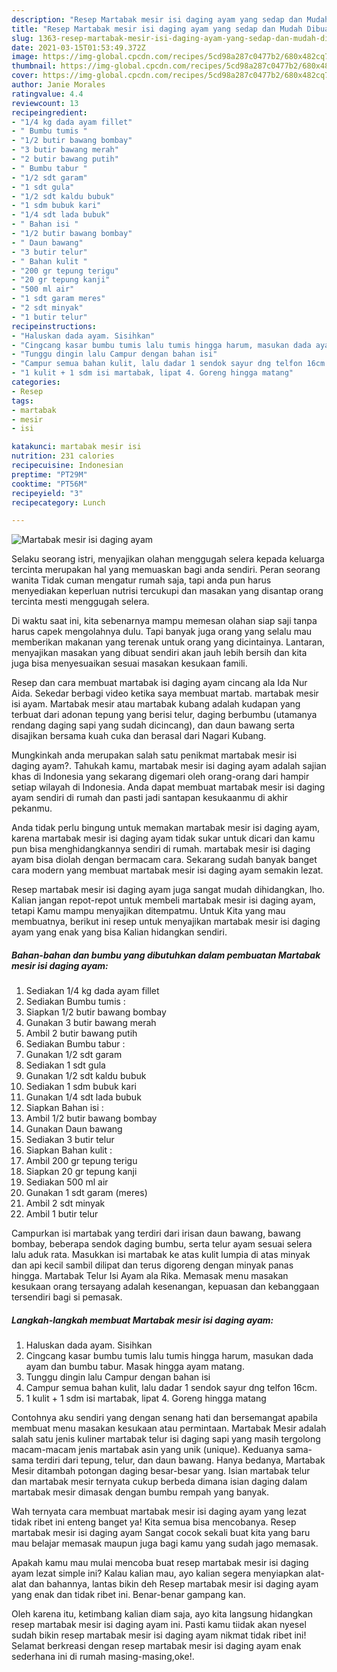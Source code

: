 ```yaml
---
description: "Resep Martabak mesir isi daging ayam yang sedap dan Mudah Dibuat"
title: "Resep Martabak mesir isi daging ayam yang sedap dan Mudah Dibuat"
slug: 1363-resep-martabak-mesir-isi-daging-ayam-yang-sedap-dan-mudah-dibuat
date: 2021-03-15T01:53:49.372Z
image: https://img-global.cpcdn.com/recipes/5cd98a287c0477b2/680x482cq70/martabak-mesir-isi-daging-ayam-foto-resep-utama.jpg
thumbnail: https://img-global.cpcdn.com/recipes/5cd98a287c0477b2/680x482cq70/martabak-mesir-isi-daging-ayam-foto-resep-utama.jpg
cover: https://img-global.cpcdn.com/recipes/5cd98a287c0477b2/680x482cq70/martabak-mesir-isi-daging-ayam-foto-resep-utama.jpg
author: Janie Morales
ratingvalue: 4.4
reviewcount: 13
recipeingredient:
- "1/4 kg dada ayam fillet"
- " Bumbu tumis "
- "1/2 butir bawang bombay"
- "3 butir bawang merah"
- "2 butir bawang putih"
- " Bumbu tabur "
- "1/2 sdt garam"
- "1 sdt gula"
- "1/2 sdt kaldu bubuk"
- "1 sdm bubuk kari"
- "1/4 sdt lada bubuk"
- " Bahan isi "
- "1/2 butir bawang bombay"
- " Daun bawang"
- "3 butir telur"
- " Bahan kulit "
- "200 gr tepung terigu"
- "20 gr tepung kanji"
- "500 ml air"
- "1 sdt garam meres"
- "2 sdt minyak"
- "1 butir telur"
recipeinstructions:
- "Haluskan dada ayam. Sisihkan"
- "Cingcang kasar bumbu tumis lalu tumis hingga harum, masukan dada ayam dan bumbu tabur. Masak hingga ayam matang."
- "Tunggu dingin lalu Campur dengan bahan isi"
- "Campur semua bahan kulit, lalu dadar 1 sendok sayur dng telfon 16cm."
- "1 kulit + 1 sdm isi martabak, lipat 4. Goreng hingga matang"
categories:
- Resep
tags:
- martabak
- mesir
- isi

katakunci: martabak mesir isi 
nutrition: 231 calories
recipecuisine: Indonesian
preptime: "PT29M"
cooktime: "PT56M"
recipeyield: "3"
recipecategory: Lunch

---
```



![Martabak mesir isi daging ayam](https://img-global.cpcdn.com/recipes/5cd98a287c0477b2/680x482cq70/martabak-mesir-isi-daging-ayam-foto-resep-utama.jpg)

Selaku seorang istri, menyajikan olahan menggugah selera kepada keluarga tercinta merupakan hal yang memuaskan bagi anda sendiri. Peran seorang  wanita Tidak cuman mengatur rumah saja, tapi anda pun harus menyediakan keperluan nutrisi tercukupi dan masakan yang disantap orang tercinta mesti menggugah selera.

Di waktu  saat ini, kita sebenarnya mampu memesan olahan siap saji tanpa harus capek mengolahnya dulu. Tapi banyak juga orang yang selalu mau memberikan makanan yang terenak untuk orang yang dicintainya. Lantaran, menyajikan masakan yang dibuat sendiri akan jauh lebih bersih dan kita juga bisa menyesuaikan sesuai masakan kesukaan famili. 

Resep dan cara membuat martabak isi daging ayam cincang ala Ida Nur Aida. Sekedar berbagi video ketika saya membuat martab. martabak mesir isi ayam. Martabak mesir atau martabak kubang adalah kudapan yang terbuat dari adonan tepung yang berisi telur, daging berbumbu (utamanya rendang daging sapi yang sudah dicincang), dan daun bawang serta disajikan bersama kuah cuka dan berasal dari Nagari Kubang.

Mungkinkah anda merupakan salah satu penikmat martabak mesir isi daging ayam?. Tahukah kamu, martabak mesir isi daging ayam adalah sajian khas di Indonesia yang sekarang digemari oleh orang-orang dari hampir setiap wilayah di Indonesia. Anda dapat membuat martabak mesir isi daging ayam sendiri di rumah dan pasti jadi santapan kesukaanmu di akhir pekanmu.

Anda tidak perlu bingung untuk memakan martabak mesir isi daging ayam, karena martabak mesir isi daging ayam tidak sukar untuk dicari dan kamu pun bisa menghidangkannya sendiri di rumah. martabak mesir isi daging ayam bisa diolah dengan bermacam cara. Sekarang sudah banyak banget cara modern yang membuat martabak mesir isi daging ayam semakin lezat.

Resep martabak mesir isi daging ayam juga sangat mudah dihidangkan, lho. Kalian jangan repot-repot untuk membeli martabak mesir isi daging ayam, tetapi Kamu mampu menyajikan ditempatmu. Untuk Kita yang mau membuatnya, berikut ini resep untuk menyajikan martabak mesir isi daging ayam yang enak yang bisa Kalian hidangkan sendiri.

<!--inarticleads1-->

##### Bahan-bahan dan bumbu yang dibutuhkan dalam pembuatan Martabak mesir isi daging ayam:

1. Sediakan 1/4 kg dada ayam fillet
1. Sediakan  Bumbu tumis :
1. Siapkan 1/2 butir bawang bombay
1. Gunakan 3 butir bawang merah
1. Ambil 2 butir bawang putih
1. Sediakan  Bumbu tabur :
1. Gunakan 1/2 sdt garam
1. Sediakan 1 sdt gula
1. Gunakan 1/2 sdt kaldu bubuk
1. Sediakan 1 sdm bubuk kari
1. Gunakan 1/4 sdt lada bubuk
1. Siapkan  Bahan isi :
1. Ambil 1/2 butir bawang bombay
1. Gunakan  Daun bawang
1. Sediakan 3 butir telur
1. Siapkan  Bahan kulit :
1. Ambil 200 gr tepung terigu
1. Siapkan 20 gr tepung kanji
1. Sediakan 500 ml air
1. Gunakan 1 sdt garam (meres)
1. Ambil 2 sdt minyak
1. Ambil 1 butir telur


Campurkan isi martabak yang terdiri dari irisan daun bawang, bawang bombay, beberapa sendok daging bumbu, serta telur ayam sesuai selera lalu aduk rata. Masukkan isi martabak ke atas kulit lumpia di atas minyak dan api kecil sambil dilipat dan terus digoreng dengan minyak panas hingga. Martabak Telur Isi Ayam ala Rika. Memasak menu masakan kesukaan orang tersayang adalah kesenangan, kepuasan dan kebanggaan tersendiri bagi si pemasak. 

<!--inarticleads2-->

##### Langkah-langkah membuat Martabak mesir isi daging ayam:

1. Haluskan dada ayam. Sisihkan
1. Cingcang kasar bumbu tumis lalu tumis hingga harum, masukan dada ayam dan bumbu tabur. Masak hingga ayam matang.
1. Tunggu dingin lalu Campur dengan bahan isi
1. Campur semua bahan kulit, lalu dadar 1 sendok sayur dng telfon 16cm.
1. 1 kulit + 1 sdm isi martabak, lipat 4. Goreng hingga matang


Contohnya aku sendiri yang dengan senang hati dan bersemangat apabila membuat menu masakan kesukaan atau permintaan. Martabak Mesir adalah salah satu jenis kuliner martabak telur isi daging sapi yang masih tergolong macam-macam jenis martabak asin yang unik (unique). Keduanya sama-sama terdiri dari tepung, telur, dan daun bawang. Hanya bedanya, Martabak Mesir ditambah potongan daging besar-besar yang. Isian martabak telur dan martabak mesir ternyata cukup berbeda dimana isian daging dalam martabak mesir dimasak dengan bumbu rempah yang banyak. 

Wah ternyata cara membuat martabak mesir isi daging ayam yang lezat tidak ribet ini enteng banget ya! Kita semua bisa mencobanya. Resep martabak mesir isi daging ayam Sangat cocok sekali buat kita yang baru mau belajar memasak maupun juga bagi kamu yang sudah jago memasak.

Apakah kamu mau mulai mencoba buat resep martabak mesir isi daging ayam lezat simple ini? Kalau kalian mau, ayo kalian segera menyiapkan alat-alat dan bahannya, lantas bikin deh Resep martabak mesir isi daging ayam yang enak dan tidak ribet ini. Benar-benar gampang kan. 

Oleh karena itu, ketimbang kalian diam saja, ayo kita langsung hidangkan resep martabak mesir isi daging ayam ini. Pasti kamu tiidak akan nyesel sudah bikin resep martabak mesir isi daging ayam nikmat tidak ribet ini! Selamat berkreasi dengan resep martabak mesir isi daging ayam enak sederhana ini di rumah masing-masing,oke!.

